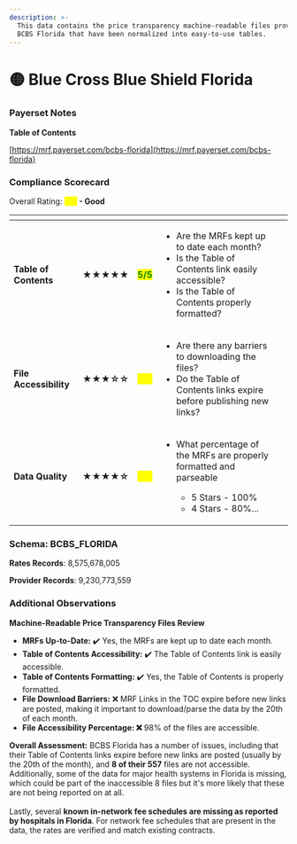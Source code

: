 ```yaml
---
description: >-
  This data contains the price transparency machine-readable files provided by
  BCBS Florida that have been normalized into easy-to-use tables.
---
```


# 🟡 Blue Cross Blue Shield Florida

### Payerset Notes

**Table of Contents**

[https://mrf.payerset.com/bcbs-florida](https://mrf.payerset.com/bcbs-florida)

### Compliance Scorecard

Overall Rating: <mark style="color:yellow;">**3/5**</mark>**&#x20;- Good**

<table data-view="cards"><thead><tr><th></th><th></th><th></th><th></th><th data-hidden data-card-cover data-type="files"></th></tr></thead><tbody><tr><td><strong>Table of Contents</strong></td><td><strong>★★★★★</strong></td><td><mark style="color:green;"><strong>5/5</strong></mark></td><td><ul><li>Are the MRFs kept up to date each month? </li><li>Is the Table of Contents link easily accessible?</li><li>Is the Table of Contents properly formatted?</li></ul></td><td></td></tr><tr><td><strong>File Accessibility</strong></td><td><strong>★★★☆☆</strong></td><td><mark style="color:yellow;"><strong>3/5</strong></mark></td><td><ul><li>Are there any barriers to downloading the files?</li><li>Do the Table of Contents links expire before publishing new links?</li></ul></td><td></td></tr><tr><td><strong>Data Quality</strong></td><td><strong>★★★★☆</strong></td><td><mark style="color:yellow;"><strong>3/5</strong></mark></td><td><ul><li><p>What percentage of the MRFs are properly formatted and parseable</p><ul><li>5 Stars - 100%</li><li>4 Stars - 80%...</li></ul></li></ul></td><td></td></tr></tbody></table>

### Schema: BCBS\_FLORIDA

**Rates Records**: 8,575,678,005

**Provider Records**: 9,230,773,559

### Additional Observations

**Machine-Readable Price Transparency Files Review**

* **MRFs Up-to-Date:** ✔️ Yes, the MRFs are kept up to date each month.
* **Table of Contents Accessibility:** ✔️ The Table of Contents link is easily accessible.
* **Table of Contents Formatting:** ✔️ Yes, the Table of Contents is properly formatted.
* **File Download Barriers:** ❌ MRF Links in the TOC expire before new links are posted, making it important to download/parse the data by the 20th of each month.
* **File Accessibility Percentage: ❌** 98% of the files are accessible.

**Overall Assessment:** BCBS Florida has a number of issues, including that their Table of Contents links expire before new links are posted (usually by the 20th of the month), and **8 of their 557** files are not accessible. Additionally, some of the data for major health systems in Florida is missing, which could be part of the inaccessible 8 files but it's more likely that these are not being reported on at all.\
\
Lastly, several **known in-network fee schedules are missing as reported by hospitals in Florida**. For network fee schedules that are present in the data, the rates are verified and match existing contracts.
